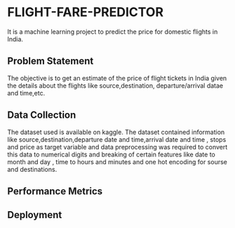 # FLIGHT-FARE-PREDICTOR 
It is a machine learning project to predict the price for domestic flights in India.
## Problem Statement
The objective is to get an estimate of the price of flight tickets in India given the details about the flights like source,destination, departure/arrival datae and time,etc.
## Data Collection
The dataset used is available on kaggle. The dataset contained information like source,destination,departure date and time,arrival date and time , stops and price as target variable and data preprocessing was required to convert this data to numerical digits and breaking of certain features like date to month and day , time to hours and minutes and one hot encoding for sourse and destinations.
## Performance Metrics
## Deployment
